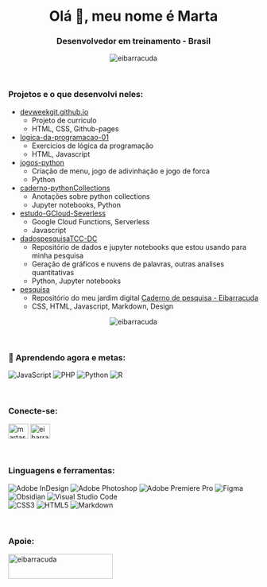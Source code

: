 <h1 align="center">Olá 👋, meu nome é Marta</h1>
<h3 align="center">Desenvolvedor em treinamento - Brasil</h3>

<p align="center"> <img src="https://komarev.com/ghpvc/?username=eibarracuda&label=Profile%20views&color=0e75b6&style=flat" alt="eibarracuda" /> </p>
<br>

<h3 align="left"> Projetos e o que desenvolvi neles:</h3>

- [devweekgit.github.io](https://github.com/eibarracuda/devweekgit.github.io)
  - Projeto de curriculo
  - HTML, CSS, Github-pages 
- [logica-da-programacao-01](https://github.com/eibarracuda/logica-da-programacao-01)
  - Exercicios de lógica da programação 
  - HTML, Javascript
- [jogos-python](https://github.com/eibarracuda/jogos-python)
  - Criação de menu, jogo de adivinhação e jogo de forca
  - Python
- [caderno-pythonCollections](https://github.com/eibarracuda/caderno-pythonCollections)
  - Anotações sobre python collections
  - Jupyter notebooks, Python
- [estudo-GCloud-Severless](https://github.com/eibarracuda/estudo-GCloud-Severless)
  - Google Cloud Functions, Serverless
  - Javascript
- [dadospesquisaTCC-DC](https://github.com/eibarracuda/dadospesquisaTCC-DC)
  - Repositório de dados e jupyter notebooks que estou usando para minha pesquisa
  - Geração de gráficos e nuvens de palavras, outras analises quantitativas
  - Python, Jupyter notebooks
- [pesquisa](https://github.com/eibarracuda/pesquisa)
  - Repositório do meu jardim digital [Caderno de pesquisa - Eibarracuda](https://pesquisa-eibarracuda.vercel.app) 
  - CSS, HTML, Javascript, Markdown, Design

<p align="center">
<img src="https://github-readme-stats.vercel.app/api/top-langs?username=eibarracuda&show_icons=true&locale=en&layout=compact&theme=dracula" alt="eibarracuda" />
</p>

<br>

### 🌱 Aprendendo agora e metas:
![JavaScript](https://img.shields.io/badge/javascript-%23323330.svg?style=for-the-badge&logo=javascript&logoColor=%23F7DF1E) ![PHP](https://img.shields.io/badge/php-%23777BB4.svg?style=for-the-badge&logo=php&logoColor=white) ![Python](https://img.shields.io/badge/python-3670A0?style=for-the-badge&logo=python&logoColor=ffdd54) ![R](https://img.shields.io/badge/r-%23276DC3.svg?style=for-the-badge&logo=r&logoColor=white)

<br>
<h3 align="left">Conecte-se:</h3>
<p align="left">
<a href="https://linkedin.com/in/martasafaneta" target="blank"><img align="center" src="https://raw.githubusercontent.com/rahuldkjain/github-profile-readme-generator/master/src/images/icons/Social/linked-in-alt.svg" alt="martasafaneta" height="30" width="40" /></a>
<a href="https://instagram.com/eibarracuda" target="blank"><img align="center" src="https://raw.githubusercontent.com/rahuldkjain/github-profile-readme-generator/master/src/images/icons/Social/instagram.svg" alt="eibarracuda" height="30" width="40" /></a></p>

<br>
<h3 align="left">Linguagens e ferramentas:</h3>

![Adobe InDesign](https://img.shields.io/badge/Adobe%20InDesign-49021F?style=for-the-badge&logo=adobeindesign&logoColor=white) ![Adobe Photoshop](https://img.shields.io/badge/adobe%20photoshop-%2331A8FF.svg?style=for-the-badge&logo=adobe%20photoshop&logoColor=white) ![Adobe Premiere Pro](https://img.shields.io/badge/Adobe%20Premiere%20Pro-9999FF.svg?style=for-the-badge&logo=Adobe%20Premiere%20Pro&logoColor=white) ![Figma](https://img.shields.io/badge/figma-%23F24E1E.svg?style=for-the-badge&logo=figma&logoColor=white)<br>
![Obsidian](https://img.shields.io/badge/Obsidian-%23483699.svg?style=for-the-badge&logo=obsidian&logoColor=white) ![Visual Studio Code](https://img.shields.io/badge/Visual%20Studio%20Code-0078d7.svg?style=for-the-badge&logo=visual-studio-code&logoColor=white)<br>
![CSS3](https://img.shields.io/badge/css3-%231572B6.svg?style=for-the-badge&logo=css3&logoColor=white) ![HTML5](https://img.shields.io/badge/html5-%23E34F26.svg?style=for-the-badge&logo=html5&logoColor=white) ![Markdown](https://img.shields.io/badge/markdown-%23000000.svg?style=for-the-badge&logo=markdown&logoColor=white)<br>

<br>
<h3 align="left">Apoie:</h3>
<p><a href="https://ko-fi.com/eibarracuda"> <img align="left" src="https://cdn.ko-fi.com/cdn/kofi3.png?v=3" height="50" width="210" alt="eibarracuda" /></a></p><br><br><br>




